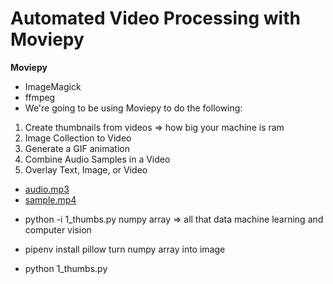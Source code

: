 #  Automated Video Processing with Moviepy
**Moviepy**
* ImageMagick
* ffmpeg
* We're going to be using Moviepy to do the following:
1. Create thumbnails from videos => how big your machine is ram
2. Image Collection to Video
3. Generate a GIF animation
4. Combine Audio Samples in a Video
5. Overlay Text, Image, or Video

- [audio.mp3](https://github.com/codingforentrepreneurs/30-Days-of-Python/raw/master/tutorial-reference/Day%2015/data/samples/inputs/audio.mp3)
- [sample.mp4](https://github.com/codingforentrepreneurs/30-Days-of-Python/raw/master/tutorial-reference/Day%2015/data/samples/inputs/sample.mp4)

* python -i 1_thumbs.py
numpy array => all that data machine learning and computer vision

* pipenv install pillow
turn numpy array into image
* python 1_thumbs.py